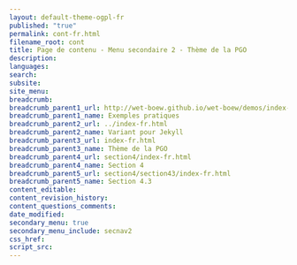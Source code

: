 ```yaml
---
layout: default-theme-ogpl-fr
published: "true"
permalink: cont-fr.html
filename_root: cont
title: Page de contenu - Menu secondaire 2 - Thème de la PGO
description:
languages:
search:
subsite:
site_menu:
breadcrumb:
breadcrumb_parent1_url: http://wet-boew.github.io/wet-boew/demos/index-fra.html
breadcrumb_parent1_name: Exemples pratiques
breadcrumb_parent2_url: ../index-fr.html
breadcrumb_parent2_name: Variant pour Jekyll
breadcrumb_parent3_url: index-fr.html
breadcrumb_parent3_name: Thème de la PGO
breadcrumb_parent4_url: section4/index-fr.html
breadcrumb_parent4_name: Section 4
breadcrumb_parent5_url: section4/section43/index-fr.html
breadcrumb_parent5_name: Section 4.3
content_editable:
content_revision_history:
content_questions_comments:
date_modified:
secondary_menu: true
secondary_menu_include: secnav2
css_href:
script_src:
---
```


